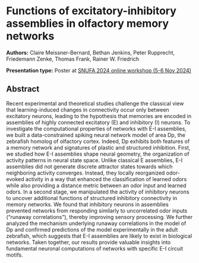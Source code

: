 # Functions of excitatory-inhibitory assemblies in olfactory memory networks 

**Authors:** Claire Meissner-Bernard, Bethan Jenkins, Peter Rupprecht, Friedemann Zenke, Thomas Frank, Rainer W. Friedrich
                           


**Presentation type:** Poster at [SNUFA 2024 online workshop (5-6 Nov 2024)](https://snufa.net/2024)

## Abstract

Recent experimental and theoretical studies challenge the classical view that learning-induced changes in connectivity occur only between excitatory neurons, leading to the hypothesis that memories are encoded in assemblies of highly connected excitatory (E) and inhibitory (I) neurons. To investigate the computational properties of networks with E-I assemblies, we built a data-constrained spiking neural network model of area Dp, the zebrafish homolog of olfactory cortex. Indeed, Dp exhibits both features of a memory network and signatures of plastic and structured inhibition. First, we studied how E-I assemblies shape neural geometry, the organization of activity patterns in neural state space. Unlike classical E assemblies, E-I assemblies did not generate discrete attractor states towards which neighboring activity converges. Instead, they locally reorganized odor-evoked activity in a way that enhanced the classification of learned odors while also providing a distance metric between an odor input and learned odors. In a second stage, we manipulated the activity of inhibitory neurons to uncover additional functions of structured inhibitory connectivity in memory networks. We found that inhibitory neurons in assemblies prevented networks from responding similarly to uncorrelated odor inputs (“runaway correlations”), thereby improving sensory processing. We further analyzed the mechanism underlying runaway correlations in the model of Dp and confirmed predictions of the model experimentally in the adult zebrafish, which suggests that E-I assemblies are likely to exist in biological networks. Taken together, our results provide valuable insights into fundamental neuronal computations of networks with specific E-I circuit motifs.
